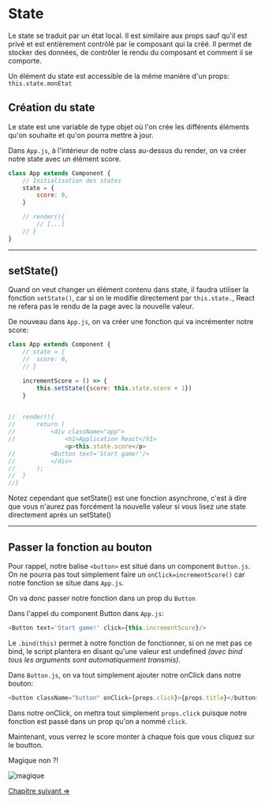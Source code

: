 # State

Le state se traduit par un état local. Il est similaire aux props sauf qu'il est privé et est entièrement contrôlé par le composant qui la créé. Il permet de stocker des données, de contrôler le rendu du composant et comment il se comporte.



Un élément du state est accessible de la même manière d'un props: `this.state.monEtat`



## Création du state

Le state est une variable de type objet où l'on crée les différents éléments qu'on souhaite et qu'on pourra mettre à jour. 

Dans `App.js`, à l'intérieur de notre class au-dessus du render, on va créer notre state avec un élément score.

```js
class App extends Component {
	// Initialisation des states
  	state = {
    	score: 0,
	}

	// render(){
		// [...]
	// }
}
```
---

## setState()

Quand on veut changer un élément contenu dans state, il faudra utiliser la fonction `setState()`, car si on le modifie directement par `this.state.`, React ne refera pas le rendu de la page avec la nouvelle valeur.


De nouveau dans `App.js`, on va créer une fonction qui va incrémenter notre score:

```js
class App extends Component {
	// state = {
	//	score: 0,
	// }

	incrementScore = () => {
		this.setState({score: this.state.score + 1})
	}
	

//  render(){
//    	return (
//      	<div className="app">
//        		<h1>Application React</h1>
    			<p>this.state.score</p>
//		 	<Button text='Start game!'/>
//      	</div>
//    	);
//  }
//}
```

Notez cependant que setState() est une fonction asynchrone, c'est à dire que vous n'aurez pas forcément la nouvelle valeur si vous lisez une state directement après un setState()

----

## Passer la fonction au bouton

Pour rappel, notre balise `<button>` est situé dans un component `Button.js`. On ne pourra pas tout simplement faire un `onClick=incrementScore()` car notre fonction se situe dans `App.js`.

On va donc passer notre fonction dans un prop du `Button`

Dans l'appel du component Button dans `App.js`:

```js
<Button text='Start game!' click={this.incrementScore}/>
```

Le `.bind(this)` permet à notre fonction de fonctionner, si on ne met pas ce bind, le script plantera en disant qu'une valeur est undefined *(avec bind tous les arguments sont automatiquement transmis)*.

Dans `Button.js`, on va tout simplement ajouter notre onClick dans notre bouton:

```js
<button className="button" onClick={props.click}>{props.title}</button>
```

Dans notre onClick, on mettra tout simplement `props.click` puisque notre fonction est passé dans un prop qu'on a nommé `click`.

Maintenant, vous verrez le score monter à chaque fois que vous cliquez sur le boutton.

Magique non ?!

![magique](https://media.giphy.com/media/QIiqoufLNmWo8/giphy.gif)

[Chapitre suivant =>](07-board.md)
